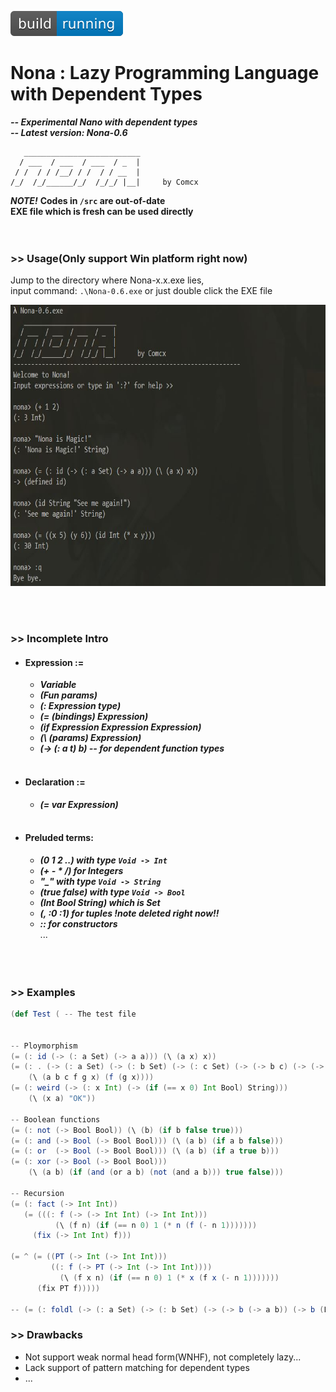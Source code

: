 ![Build Status](https://github.com/Comcx/Nona/blob/master/icon/icon.svg)
# Nona : Lazy Programming Language with Dependent Types
***-- Experimental Nano with dependent types***  
***-- Latest version: Nona-0.6***  

```
   __________________________
  / ___  / ___  / ___  / _  |
 / /  / / /__/ / /  / / __  |
/_/  /_/______/_/  /_/_/ |__|     by Comcx

```

***NOTE!***
**Codes in `/src` are out-of-date**  
**EXE file which is fresh can be used directly**  
<br><br>

### >> Usage(Only support Win platform right now)

Jump to the directory where Nona-x.x.exe lies,  
input command: `.\Nona-0.6.exe` or just double click the EXE file

<img width="700" height="450" src="https://github.com/Comcx/Nona/blob/master/Nona-0.6.jpg"/>

<br><br>
### >> Incomplete Intro  

* #### Expression :=
  - ***Variable***  
  - ***(Fun params)***  
  - ***(: Expression type)***  
  - ***(= (bindings) Expression)***  
  - ***(if Expression Expression Expression)***
  - ***(\ (params) Expression)***  
  - ***(-> (: a t) b) -- for dependent function types***  
  <br>
  
* #### Declaration :=
  - ***(= var Expression)***  
  <br>
 
* #### Preluded terms:
  - ***(0 1 2 ..) with type `Void -> Int`***  
  - ***(+ - * /) for Integers***  
  - ***"_" with type `Void -> String`***  
  - ***(true false) with type `Void -> Bool`***  
  - ***(Int Bool String) which is Set***  
  - ***(, :0 :1) for tuples !note deleted right now!!***  
  - ***:: for constructors***  
  ...  
<br><br><br>

### >> Examples

```scala
(def Test ( -- The test file


-- Ploymorphism
(= (: id (-> (: a Set) (-> a a))) (\ (a x) x))
(= (: . (-> (: a Set) (-> (: b Set) (-> (: c Set) (-> (-> b c) (-> (-> a b) (-> a c))))))) 
    (\ (a b c f g x) (f (g x))))
(= (: weird (-> (: x Int) (-> (if (== x 0) Int Bool) String)))
	(\ (x a) "OK"))

-- Boolean functions
(= (: not (-> Bool Bool)) (\ (b) (if b false true)))
(= (: and (-> Bool (-> Bool Bool))) (\ (a b) (if a b false)))
(= (: or  (-> Bool (-> Bool Bool))) (\ (a b) (if a true b)))
(= (: xor (-> Bool (-> Bool Bool)))
	(\ (a b) (if (and (or a b) (not (and a b))) true false)))

-- Recursion
(= (: fact (-> Int Int))
   (= (((: f (-> (-> Int Int) (-> Int Int)))
	      (\ (f n) (if (== n 0) 1 (* n (f (- n 1)))))))
	 (fix (-> Int Int) f)))

(= ^ (= ((PT (-> Int (-> Int Int)))
         ((: f (-> PT (-> Int (-> Int Int))))
           (\ (f x n) (if (== n 0) 1 (* x (f x (- n 1)))))))
      (fix PT f)))))

-- (= (: foldl (-> (: a Set) (-> (: b Set) (-> (-> b (-> a b)) (-> b (List a)))))) undefined)


```

### >> Drawbacks

* Not support weak normal head form(WNHF), not completely lazy...
* Lack support of pattern matching for dependent types
* ...








